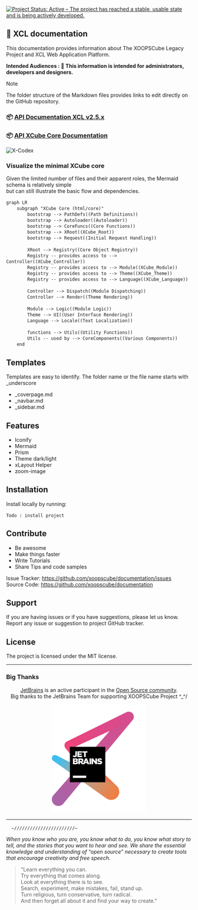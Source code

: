 [![Project Status: Active – The project has reached a stable, usable state and is being actively developed.](https://www.repostatus.org/badges/2.0.0/active.svg)](https://www.repostatus.org/#active)

## 📘 XCL documentation

  This documentation provides information about The XOOPSCube Legacy Project and XCL Web Application Platform.

**Intended Audiences : 👥 This information is intended for administrators, developers and designers.**

> [!NOTE]
> The folder structure of the Markdown files provides links to edit directly on the GitHub repository.

### 📦  [API Documentation XCL v2.5.x](https://xoopscube.github.io/documentation/api/)

### 📦  [API XCube Core Documentation](https://xoopscube.github.io/documentation/xcube/)


![X-Codex](https://github.com/xoopscube/documentation/blob/master/_media/xcl-codemo-screenshot.png "XCL Documentation")


### Visualize the minimal XCube core 

Given the limited number of files and their apparent roles, the Mermaid schema is relatively simple  
but can still illustrate the basic flow and dependencies.

```mermaid
graph LR
    subgraph "XCube Core (html/core)"
        bootstrap --> PathDefs((Path Definitions))
        bootstrap --> Autoloader((Autoloader))
        bootstrap --> CoreFuncs((Core Functions))
        bootstrap --> XRoot((XCube_Root))
        bootstrap --> Request((Initial Request Handling))

        XRoot --> Registry((Core Object Registry))
        Registry -- provides access to --> Controller((XCube_Controller))
        Registry -- provides access to --> Module((XCube_Module))
        Registry -- provides access to --> Theme((XCube_Theme))
        Registry -- provides access to --> Language((XCube_Language))

        Controller --> Dispatch((Module Dispatching))
        Controller --> Render((Theme Rendering))

        Module --> Logic((Module Logic))
        Theme --> UI((User Interface Rendering))
        Language --> Locale((Text Localization))

        functions --> Utils((Utility Functions))
        Utils -- used by --> CoreComponents((Various Components))
    end
```

Templates
----
Templates are easy to identify. The folder name or the file name starts with _underscore

+ _coverpage.md
+ _navbar.md
+ _sidebar.md

Features
----
- Iconify 
- Mermaid  
- Prism 
- Theme dark/light
- xLayout Helper 
- zoom-image    


Installation
----

Install locally by running:

    Todo : install project

Contribute
----
- Be awesome
- Make things faster
- Write Tutorials
- Share Tips and code samples  
   
Issue Tracker: https://github.com/xoopscube/documentation/issues  
Source Code: https://github.com/xoopscube/documentation  

Support
-------

If you are having issues or if you have suggestions, please let us know.
Report any issue or suggestion to project GitHub tracker.

License
----

The project is licensed under the MIT license.

-----

### Big Thanks


<p align="center"><a href="https://www.jetbrains.com/" target="_blank">JetBrains</a> is an active participant in the <a href="https://www.jetbrains.com/opensource/" target="_blank">Open Source community</a>.<br>
Big thanks to the JetBrains Team for supporting XOOPSCube Project ^_^/  </p>

<p align=center><img src="https://raw.githubusercontent.com/xoopscube/artwork-social-media/master/logo/jetbrains-logo-variant-3-256.png" alt="Big thanks to the JetBrains Team for supporting XOOPSCube Project" title="Big thanks to the JetBrains Team for supporting XOOPSCube Project" /></p>

-----

      —///////////////////////—

_When you know who you are, you know what to do, you know what story to tell, and the stories that you want to hear and see. We share the essential knowledge and understanding of “open source” necessary to create tools that encourage creativity and free speech._


>"Learn everything you can.  
Try everything that comes along.  
Look at everything there is to see.  
Search, experiment, make mistakes, fail, stand up.  
Turn religious, turn conservative, turn radical.  
And then forget all about it and find your way to create."    

